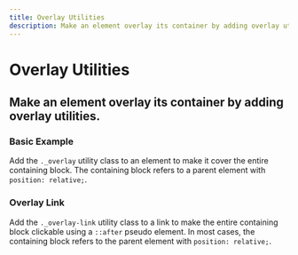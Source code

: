 ```yaml
---
title: Overlay Utilities
description: Make an element overlay its container by adding overlay utilities. 
---
```


<script setup>
import * as examples from './examples';
</script>

# Overlay Utilities

## Make an element overlay its container by adding overlay utilities. 

### Basic Example
Add the `._overlay` utility class to an element to make it cover the entire containing block. The containing block refers to a parent element with `position: relative;`.

<example :component="examples.OverlayBasicExample" :html="examples.OverlayBasicExampleHTML"></example>

### Overlay Link

Add the `._overlay-link` utility class to a link to make the entire containing block clickable using a `::after` pseudo element. In most cases, the containing block refers to the parent element with `position: relative;`.

<example type="card" :component="examples.OverlayLinkExample" :html="examples.OverlayLinkExampleHTML"></example>
